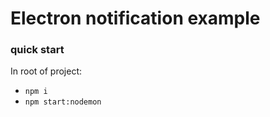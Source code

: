 # Electron notification example

### quick start

In root of project:

- `npm i`
- `npm start:nodemon`

